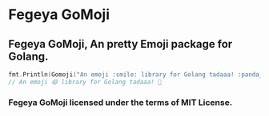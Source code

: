 # Fegeya GoMoji
## Fegeya GoMoji, An pretty Emoji package for Golang.

```go
fmt.Println(Gomoji("An emoji :smile: library for Golang tadaaa! :panda_face:"))
// An emoji 😄 library for Golang tadaaa! 🐼
```


### Fegeya GoMoji licensed under the terms of MIT License.
